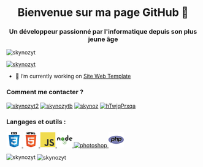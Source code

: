 <h1 align="center">Bienvenue sur ma page GitHub 👋</h1>
<h3 align="center">Un développeur passionné par l'informatique depuis son plus jeune âge</h3>

<p align="left"> <img src="https://komarev.com/ghpvc/?username=skynozyt&label=Profile%20views&color=0e75b6&style=flat" alt="skynozyt" /> </p>

<p align="left"> <a href="https://github.com/ryo-ma/github-profile-trophy"><img src="https://github-profile-trophy.vercel.app/?username=skynozyt" alt="skynozyt" /></a> </p>

- 🔭 I’m currently working on [Site Web Template](https://github.com/SkynozYT/Site-Web-Template/tree/main)

<h3 align="left">Comment me contacter ? </h3>
<p align="left">
<a href="https://twitter.com/skynozyt2" target="blank"><img align="center" src="https://raw.githubusercontent.com/rahuldkjain/github-profile-readme-generator/master/src/images/icons/Social/twitter.svg" alt="skynozyt2" height="30" width="40" /></a>
<a href="https://instagram.com/skynozytb" target="blank"><img align="center" src="https://raw.githubusercontent.com/rahuldkjain/github-profile-readme-generator/master/src/images/icons/Social/instagram.svg" alt="skynozytb" height="30" width="40" /></a>
<a href="https://www.youtube.com/c/skynoz" target="blank"><img align="center" src="https://raw.githubusercontent.com/rahuldkjain/github-profile-readme-generator/master/src/images/icons/Social/youtube.svg" alt="skynoz" height="30" width="40" /></a>
<a href="https://discord.gg/a9JGAexkpa" target="blank"><img align="center" src="https://raw.githubusercontent.com/rahuldkjain/github-profile-readme-generator/master/src/images/icons/Social/discord.svg" alt="hTwjqPrxqa" height="30" width="40" /></a>
</p>

</p>

<h3 align="left">Langages et outils :</h3>
<p align="left"> <a href="https://www.w3schools.com/css/" target="_blank" rel="noreferrer"> <img src="https://raw.githubusercontent.com/devicons/devicon/master/icons/css3/css3-original-wordmark.svg" alt="css3" width="40" height="40"/> </a> <a href="https://www.w3.org/html/" target="_blank" rel="noreferrer"> <img src="https://raw.githubusercontent.com/devicons/devicon/master/icons/html5/html5-original-wordmark.svg" alt="html5" width="40" height="40"/> </a> <a href="https://developer.mozilla.org/en-US/docs/Web/JavaScript" target="_blank" rel="noreferrer"> <img src="https://raw.githubusercontent.com/devicons/devicon/master/icons/javascript/javascript-original.svg" alt="javascript" width="40" height="40"/> </a> <a href="https://nodejs.org" target="_blank" rel="noreferrer"> <img src="https://raw.githubusercontent.com/devicons/devicon/master/icons/nodejs/nodejs-original-wordmark.svg" alt="nodejs" width="40" height="40"/> </a> <a href="https://www.photoshop.com/en" target="_blank" rel="noreferrer"> <img src="https://logodownload.org/wp-content/uploads/2019/10/adobe-photoshop-logo.png" alt="photoshop" width="40" height="40"/> </a> <a href="https://www.php.net" target="_blank" rel="noreferrer"> <img src="https://raw.githubusercontent.com/devicons/devicon/master/icons/php/php-original.svg" alt="php" width="40" height="40"/> </a> </p>

<p><img align="left" src="https://github-readme-stats.vercel.app/api/top-langs?username=skynozyt&show_icons=true&locale=en&layout=compact" alt="skynozyt" /></p>

<p>&nbsp;<img align="center" src="https://github-readme-stats.vercel.app/api?username=skynozyt&show_icons=true&locale=en" alt="skynozyt" /></p>
